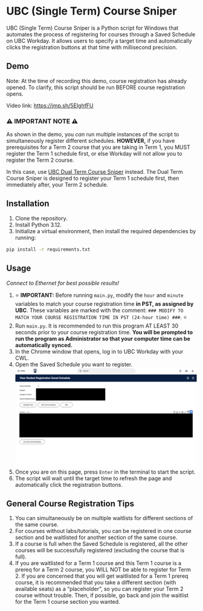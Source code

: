 # UBC (Single Term) Course Sniper

UBC (Single Term) Course Sniper is a Python script for Windows that automates the process of registering for courses through a Saved Schedule on UBC Workday. It allows users to specify a target time and automatically clicks the registration buttons at that time with millisecond precision.

## Demo

Note: At the time of recording this demo, course registration has already opened. To clarify, this script should be run BEFORE course registration opens.

Video link: https://jmp.sh/5EIghfFU

### ⚠️ **IMPORTANT NOTE** ⚠️

As shown in the demo, you *can* run multiple instances of the script to simultaneously register different schedules. **HOWEVER,** if you have prerequisites for a Term 2 course that you are taking in Term 1, you MUST register the Term 1 schedule first, or else Workday will not allow you to register the Term 2 course.

In this case, use [UBC Dual Term Course Sniper](https://github.com/ExxML/UBC-Dual-Term-Course-Sniper) instead. The Dual Term Course Sniper is designed to register your Term 1 schedule first, then immediately after, your Term 2 schedule.

## Installation

1. Clone the repository.
2. Install Python 3.12.
3. Initialize a virtual environment, then install the required dependencies by running:
```bash
pip install -r requirements.txt
```

## Usage

*Connect to Ethernet for best possible results!*
1. ⭐ **IMPORTANT:** Before running `main.py`, modify the `hour` and `minute` variables to match your course registration time **in PST, as assigned by UBC**. These variables are marked with the comment: `### MODIFY TO MATCH YOUR COURSE REGISTRATION TIME IN PST (24-hour time) ###`. ⭐
2. Run `main.py`. It is recommended to run this program AT LEAST 30 seconds prior to your course registration time. **You will be prompted to run the program as Administrator so that your computer time can be automatically synced.**
3. In the Chrome window that opens, log in to UBC Workday with your CWL.
4. Open the Saved Schedule you want to register.
![alt text](SavedSchedulePreview.png)
5. Once you are on this page, press `Enter` in the terminal to start the script.
6. The script will wait until the target time to refresh the page and automatically click the registration buttons.

## General Course Registration Tips

1. You can simultaneously be on multiple waitlists for different sections of the same course.
2. For courses without labs/tutorials, you can be registered in one course section and be waitlisted for another section of the same course.
3. If a course is full when the Saved Schedule is registered, all the other courses will be successfully registered (excluding the course that is full).
4. If you are waitlisted for a Term 1 course and this Term 1 course is a prereq for a Term 2 course, you WILL NOT be able to register for Term 2. If you are concerned that you will get waitlisted for a Term 1 prereq course, it is recommended that you take a different section (with available seats) as a “placeholder”, so you can register your Term 2 course without trouble. Then, if possible, go back and join the waitlist for the Term 1 course section you wanted.